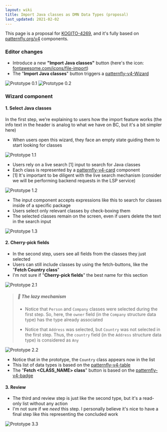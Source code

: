 ```yaml
---
layout: wiki
title: Import Java classes as DMN Data Types (proposal)
last_updated: 2021-02-02
---
```


This page is a proposal for [KOGITO-4269](https://issues.redhat.com/browse/KOGITO-4269), and it's fully based on [patternfly.org/v4](https://www.patternfly.org/v4/) components.

### Editor changes

- Introduce a new **"Import Java classes"** button (here's the icon: [fontawesome.com/icons/file-import](https://fontawesome.com/icons/file-import?style=solid))
- The "**Import Java classes**" button triggers a [patternfly-v4-Wizard](https://www.patternfly.org/v4/components/wizard/#wizard-in-modal)

![Prototype 0.1](0-1-editor.png)
![Prototype 0.2](0-2-editor.png)

### Wizard component

#### 1. Select Java classes

In the first step, we're explaining to users how the import feature works (the info text in the header is analog to what we have on BC, but it's a bit simpler here)

- When users open this wizard, they face an empty state guiding them to start looking for classes

![Prototype 1.1](1-1-empty.png)

- Users rely on a live search [1] input to search for Java classes
- Each class is represented by a [patternfly-v4-card](https://www.patternfly.org/v4/components/card) component
- [1] It's important to be diligent with the live search mechanism (consider we will be performing backend requests in the LSP service)

![Prototype 1.2](1-2-find-one.png)

- The input component accepts expressions like this to search for classes inside of a specific package
- Users select only relevant classes by check-boxing them
- The selected classes remain on the screen, even if users delete the text in the search input

![Prototype 1.3](1-3-find-three.png)

#### 2. Cherry-pick fields

- In the second step, users see all fields from the classes they just selected
- Users can still include classes by using the fetch-buttons, like the "**Fetch Country class**"
- I'm not sure if "**Cherry-pick fields**" the best name for this section

![Prototype 2.1](2-1-cherry-pick.png)

> ##### 📖 The lazy mechanism
> 
> - Notice that `Person` and `Company` classes were selected during the first step. So, here, the `owner` field (in the `Company` structure data type) has the type already associated
> 
> - Notice that `Address` was selected, but `Country` was not selected in the first step. Thus, the `country` field (in the `Address` structure data type) is considered as `Any`
> 

![Prototype 2.2](2-2-cherry-pick.png)

- Notice that in the prototype, the `Country` class appears now in the list
- This list of data types is based on the [patternfly-v4-table](https://www.patternfly.org/v4/components/table#expandable)
- The "**Fetch \<CLASS_NAME> class**" button is based on the [patternfly-v4-badge](https://www.patternfly.org/v4/components/badge)

#### 3. Review

- The third and review step is just like the second type, but it's a read-only list without any action
- I'm not sure if we _need_ this step. I personally believe it's nice to have a final step like this representing the concluded work

![Prototype 3.3](3-review.png)
